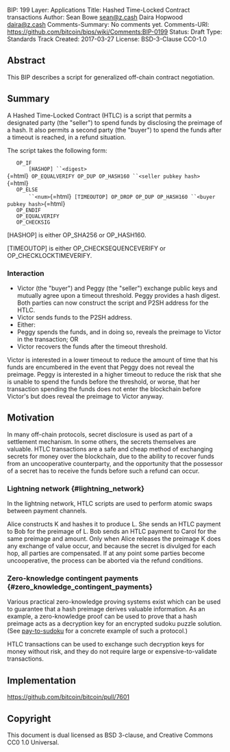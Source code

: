 BIP: 199
Layer: Applications
Title: Hashed Time-Locked Contract transactions
Author: Sean Bowe <sean@z.cash>
Daira Hopwood <daira@z.cash>
Comments-Summary: No comments yet.
Comments-URI: https://github.com/bitcoin/bips/wiki/Comments:BIP-0199
Status: Draft
Type: Standards Track
Created: 2017-03-27
License: BSD-3-Clause
CC0-1.0

## Abstract

This BIP describes a script for generalized off-chain contract
negotiation.

## Summary

A Hashed Time-Locked Contract (HTLC) is a script that permits a
designated party (the \"seller\") to spend funds by disclosing the
preimage of a hash. It also permits a second party (the \"buyer\") to
spend the funds after a timeout is reached, in a refund situation.

The script takes the following form:

`   OP_IF`\
`       [HASHOP] ``<digest>`{=html}` OP_EQUALVERIFY OP_DUP OP_HASH160 ``<seller pubkey hash>`{=html}`            `\
`   OP_ELSE`\
`       ``<num>`{=html}` [TIMEOUTOP] OP_DROP OP_DUP OP_HASH160 ``<buyer pubkey hash>`{=html}\
`   OP_ENDIF`\
`   OP_EQUALVERIFY`\
`   OP_CHECKSIG`

\[HASHOP\] is either OP_SHA256 or OP_HASH160.

\[TIMEOUTOP\] is either OP_CHECKSEQUENCEVERIFY or
OP_CHECKLOCKTIMEVERIFY.

### Interaction

-   Victor (the \"buyer\") and Peggy (the \"seller\") exchange public
keys and mutually agree upon a timeout threshold. Peggy provides a
hash digest. Both parties can now construct the script and P2SH
address for the HTLC.
-   Victor sends funds to the P2SH address.
-   Either:
-   Peggy spends the funds, and in doing so, reveals the preimage to
Victor in the transaction; OR
-   Victor recovers the funds after the timeout threshold.

Victor is interested in a lower timeout to reduce the amount of time
that his funds are encumbered in the event that Peggy does not reveal
the preimage. Peggy is interested in a higher timeout to reduce the risk
that she is unable to spend the funds before the threshold, or worse,
that her transaction spending the funds does not enter the blockchain
before Victor\'s but does reveal the preimage to Victor anyway.

## Motivation

In many off-chain protocols, secret disclosure is used as part of a
settlement mechanism. In some others, the secrets themselves are
valuable. HTLC transactions are a safe and cheap method of exchanging
secrets for money over the blockchain, due to the ability to recover
funds from an uncooperative counterparty, and the opportunity that the
possessor of a secret has to receive the funds before such a refund can
occur.

### Lightning network {#lightning_network}

In the lightning network, HTLC scripts are used to perform atomic swaps
between payment channels.

Alice constructs K and hashes it to produce L. She sends an HTLC payment
to Bob for the preimage of L. Bob sends an HTLC payment to Carol for the
same preimage and amount. Only when Alice releases the preimage K does
any exchange of value occur, and because the secret is divulged for each
hop, all parties are compensated. If at any point some parties become
uncooperative, the process can be aborted via the refund conditions.

### Zero-knowledge contingent payments {#zero_knowledge_contingent_payments}

Various practical zero-knowledge proving systems exist which can be used
to guarantee that a hash preimage derives valuable information. As an
example, a zero-knowledge proof can be used to prove that a hash
preimage acts as a decryption key for an encrypted sudoku puzzle
solution. (See [pay-to-sudoku](https://github.com/zcash/pay-to-sudoku)
for a concrete example of such a protocol.)

HTLC transactions can be used to exchange such decryption keys for money
without risk, and they do not require large or expensive-to-validate
transactions.

## Implementation

<https://github.com/bitcoin/bitcoin/pull/7601>

## Copyright

This document is dual licensed as BSD 3-clause, and Creative Commons CC0
1.0 Universal.
